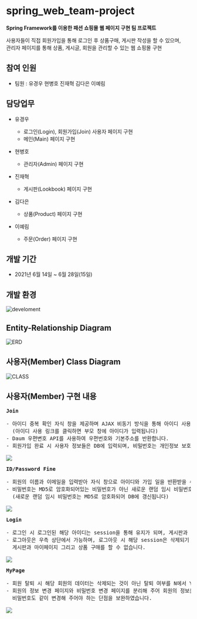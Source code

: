 # spring_web_team-project

**Spring Framework를 이용한 패션 쇼핑몰 웹 페이지 구현 팀 프로젝트**

사용자들이 직접 회원가입을 통해 로그인 후 상품구매, 게시판 작성을 할 수 있으며,<br/>
관리자 페이지를 통해 상품, 게시글, 회원을 관리할 수 있는 웹 쇼핑몰 구현

## 참여 인원
* 팀원 : 유경우 현병호 진재혁 김다은 이예림

## 담당업무
- 유경우
  * 로그인(Login), 회원가입(Join) 사용자 페이지 구현
  * 메인(Main) 페이지 구현
  
- 현병호
  * 관리자(Admin) 페이지 구현
  
- 진재혁
  * 게시판(Lookbook) 페이지 구현
  
- 김다은
  * 상품(Product) 페이지 구현
  
- 이예림
  * 주문(Order) 페이지 구현

## 개발 기간
* 2021년 6월 14일 ~ 6월 28일(15일)

## 개발 환경
![develoment](https://github.com/RyuKyeongWoo/spring_web_team-project/blob/main/image/DevelopmentEnvironment.PNG)

## Entity-Relationship Diagram
![ERD](https://github.com/RyuKyeongWoo/spring_web_team-project/blob/main/image/ERD.png)

## 사용자(Member) Class Diagram
![CLASS](https://github.com/RyuKyeongWoo/spring_web_team-project/blob/main/image/ClassDiagram.png)

## 사용자(Member) 구현 내용
<pre>
<b>Join</b>

- 아이디 중복 확인 자식 창을 제공하며 AJAX 비동기 방식을 통해 아이디 사용 가능/불가능 텍스트를 반환합니다.
  (아이디 사용 링크를 클릭하면 부모 창에 아이디가 입력됩니다)
- Daum 우편변호 API를 사용하여 우편번호와 기본주소를 반환합니다.
- 회원가입 완료 시 사용자 정보들은 DB에 입력되며, 비밀번호는 개인정보 보호를 위해서 MD5 암호화 후 입력합니다.

<img src="https://github.com/RyuKyeongWoo/spring_web_team-project/blob/main/image/join.png"/>
</pre>

<pre>
<b>ID/Password Fine</b>

- 회원의 이름과 이메일을 입력받아 자식 창으로 아이디와 가입 일을 반환받을 수 있습니다.
- 비밀번호는 MD5로 암호화되어있는 비밀번호가 아닌 새로운 랜덤 임시 비밀번호를 발급해 주어 임시 비밀번호로 로그인을 할 수 있습니다.
  (새로운 랜덤 임시 비밀번호는 MD5로 암호화되어 DB에 갱신됩니다)
    
<img src="https://github.com/RyuKyeongWoo/spring_web_team-project/blob/main/image/fine.png"/>
</pre>

<pre>
<b>Login</b>

- 로그인 시 로그인된 해당 아이디는 session을 통해 유지가 되며, 게시판과 마이페이지 그리고 상품 구매를 할 수 있습니다.
- 로그아웃은 우측 상단에서 가능하며, 로그아웃 시 해당 session은 삭제되기 때문에 
  게시판과 마이페이지 그리고 상품 구매를 할 수 없습니다.
  
<img src="https://github.com/RyuKyeongWoo/spring_web_team-project/blob/main/image/login.png"/>
</pre>

<pre>
<b>MyPage</b>

- 회원 탈퇴 시 해당 회원의 데이터는 삭제되는 것이 아닌 탈퇴 여부를 N에서 Y로 변경해 주어 관리해 준다.(로그인 불가능)
- 회원의 정보 변경 페이지와 비밀번호 변경 페이지를 분리해 주어 회원의 정보를 변경할 때마다 
  비밀번호도 같이 변경해 주어야 하는 단점을 보완하였습니다.

<img src="https://github.com/RyuKyeongWoo/spring_web_team-project/blob/main/image/MyPage.png"/>
</pre>

